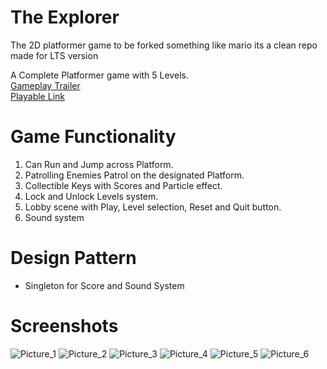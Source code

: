 # The Explorer
The 2D platformer game to be forked something like mario its a clean repo made for LTS version

A Complete Platformer game with 5 Levels. <br/>
[Gameplay Trailer](https://drive.google.com/file/d/18IL6NZdzcaUVi4RAeMtIB0P1FqbSX367/view?usp=share_link) <br/>
[Playable Link](https://kishore-karic.itch.io/the-explorer)

# Game Functionality
1. Can Run and Jump across Platform.
2. Patrolling Enemies Patrol on the designated Platform.
3. Collectible Keys with Scores and Particle effect.
4. Lock and Unlock Levels system.
5. Lobby scene with Play, Level selection, Reset and Quit button.
6. Sound system

# Design Pattern
* Singleton for Score and Sound System <br/>

# Screenshots
![Picture_1](https://github.com/Kishore-Karic/2D-Platformer-Game/assets/97879797/0f8db641-a9e9-4a4e-9e85-de8aea44f73d)
![Picture_2](https://github.com/Kishore-Karic/2D-Platformer-Game/assets/97879797/fc9f9b57-3cd4-4cd7-b6aa-6994102f9cea)
![Picture_3](https://github.com/Kishore-Karic/2D-Platformer-Game/assets/97879797/51c6c2e3-bfb7-48f2-82a0-6a714dd0b25f)
![Picture_4](https://github.com/Kishore-Karic/2D-Platformer-Game/assets/97879797/f6185178-bda0-4fe0-a66c-3d7313561664)
![Picture_5](https://github.com/Kishore-Karic/2D-Platformer-Game/assets/97879797/d4ec8194-ddd3-4161-9d9b-e3b0bca269cd)
![Picture_6](https://github.com/Kishore-Karic/2D-Platformer-Game/assets/97879797/c481821f-71a8-45aa-9e1f-885972d808cc)
